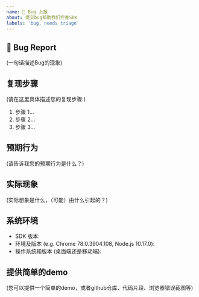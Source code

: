 ```yaml
---
name: 🐛 Bug 上报
about: 提交bug帮助我们完善SDK
labels: 'bug, needs triage'
---
```


## 🐛 Bug Report

(一句话描述Bug的现象)

## 复现步骤

(请在这里具体描述您的复现步骤:)

1. 步骤 1...
2. 步骤 2...
3. 步骤 3...

## 预期行为

(请告诉我您的预期行为是什么？)

## 实际现象

<!--
  集成中是否遇到什么错误?
  如果有一些现象超出你的预期?
  请在下方详细的介绍问题的现象以及可能因素.
-->

(实际想象是什么，（可能）由什么引起的？)

## 系统环境

- SDK 版本:
- 环境及版本 (e.g. Chrome 78.0.3904.108, Node.js 10.17.0):
- 操作系统和版本 (桌面端还是移动端):

## 提供简单的demo

(您可以提供一个简单的demo，或者github仓库、代码片段、浏览器错误截图等)

<!--
  What happens if you skip this step?

  Someone will read your bug report, and maybe will be able to help you,
  but it’s unlikely that it will get much attention from the team. Eventually,
  the issue will likely get closed in favor of issues that have reproducible demos.

  Please remember that:

    * Issues without reproducible demos have a very low priority.
    * The person fixing the bug would have to do that anyway. Please be respectful of their time.
    * You might figure out the issues yourself as you work on extracting it.

  Thanks for helping us help you!
-->

